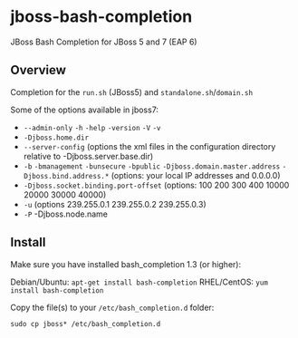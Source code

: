 jboss-bash-completion
=====================

JBoss Bash Completion for JBoss 5 and 7 (EAP 6)



Overview
--------

Completion for the `run.sh` (JBoss5) and `standalone.sh`/`domain.sh`

Some of the options available in jboss7: 


* `--admin-only` `-h` `-help` `-version` `-V` `-v`
* `-Djboss.home.dir`  
* `--server-config` (options the xml files in the configuration directory relative to -Djboss.server.base.dir)
* `-b` `-bmanagement` `-bunsecure` `-bpublic` `-Djboss.domain.master.address` `-Djboss.bind.address.*` (options: your local IP addresses and 0.0.0.0)
* `-Djboss.socket.binding.port-offset`  (options: 100 200 300 400 10000 20000 30000 40000)
* `-u` (options 239.255.0.1 239.255.0.2 239.255.0.3)
* `-P` -Djboss.node.name 


Install
-------

Make sure you have installed bash_completion 1.3 (or higher):

Debian/Ubuntu: `apt-get install bash-completion`
RHEL/CentOS: `yum install bash-completion`

Copy the file(s) to your `/etc/bash_completion.d` folder:

`sudo cp jboss* /etc/bash_completion.d`


